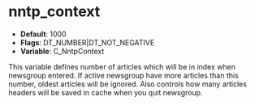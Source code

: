 # nntp_context

- **Default**: 1000
- **Flags**: DT_NUMBER|DT_NOT_NEGATIVE
- **Variable**: C_NntpContext

This variable defines number of articles which will be in index when
newsgroup entered.  If active newsgroup have more articles than this
number, oldest articles will be ignored.  Also controls how many
articles headers will be saved in cache when you quit newsgroup.
